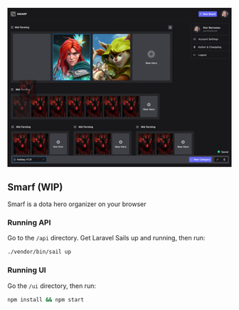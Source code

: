 ![Thumbnail](readme-thumb.png)

## Smarf (WIP)

Smarf is a dota hero organizer on your browser

### Running API

Go to the `/api` directory. Get Laravel Sails up and running, then run:

```bash
./vendor/bin/sail up
```

### Running UI

Go the `/ui` directory, then run:

```bash
npm install && npm start
```
